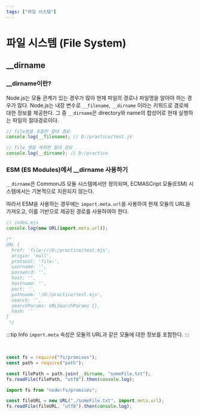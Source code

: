 ```yaml
---
tags: ["파일 시스템"]
---
```


# 파일 시스템 (File System)

<Tags />

## \_\_dirname

### \_\_dirname이란?

Node.js는 모듈 관계가 있는 경우가 많아 현재 파일의 경로나 파일명을 알아야 하는 경우가 많다. Node.js는 내장 변수로 `__filename`, `__dirname` 이라는 키워드로 경로에 대한 정보를 제공한다. 그 중 `__dirname`은 directory와 name의 합성어로 현재 실행하는 파일의 절대경로이다.

```js
// file명을 포함한 절대 경로
console.log(__filename); // D:/practice/test.js

// file 명을 제외한 절대 경로
console.log(__dirname); // D:/practice
```

### ESM (ES Modules)에서 \_\_dirname 사용하기

`__dirname`은 CommonJS 모듈 시스템에서만 정의되며, ECMASCript 모듈(ESM) 시스템에서는 기본적으로 지원되지 않는다.

따라서 ESM을 사용하는 경우에는 `import.meta.url`을 사용하여 현재 모듈의 URL을 가져오고, 이를 기반으로 제공된 경로를 사용하여야 한다.

```js
// index.mjs
console.log(new URL(import.meta.url));

/*
URL {
  href: 'file:///D:/practice/test.mjs',
  origin: 'null',
  protocol: 'file:',
  username: '',
  password: '',
  host: '',
  hostname: '',
  port: '',
  pathname: '/D:/practice/test.mjs',
  search: '',
  searchParams: URLSearchParams {},
  hash: ''
} 
 */
```

:::tip Info
`import.meta` 속성은 모듈의 URL과 같은 모듈에 대한 정보를 포함한다.
:::

<br>

<code-group>
<code-block title="CommonJS">

```js
const fs = require("fs/promises");
const path = require("path");

const filePath = path.join(__dirname, "someFile.txt");
fs.readFile(filePath, "utf8").then(console.log);
```

</code-block>

<code-block title="ES Modules">

```js
import fs from "node:fs/promises";

const fileURL = new URL("./someFile.txt", import.meta.url);
fs.readFile(fileURL, "utf8").then(console.log);
```

</code-block>
</code-group>
